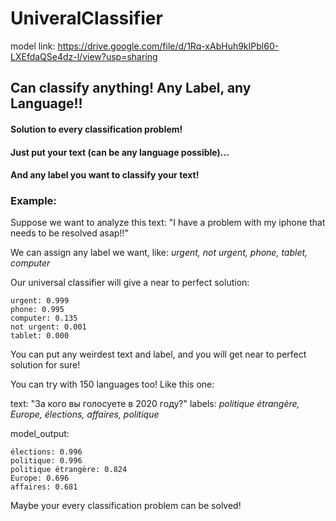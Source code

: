 # UniveralClassifier

model link: https://drive.google.com/file/d/1Rq-xAbHuh9kIPbl60-LXEfdaQSe4dz-l/view?usp=sharing

## Can classify anything! Any Label, any Language!!

#### Solution to every classification problem!
#### Just put your text (can be any language possible)...
#### And any label you want to classify your text!

### Example:

Suppose we want to analyze this text: "I have a problem with my iphone that needs to be resolved asap!!"

We can assign any label we want, like: *urgent, not urgent, phone, tablet, computer*


Our universal classifier will give a near to perfect solution:

```
urgent: 0.999
phone: 0.995
computer: 0.135
not urgent: 0.001
tablet: 0.000
```

You can put any weirdest text and label, and you will get near to perfect solution for sure!

You can try with 150 languages too! Like this one:

text: "За кого вы голосуете в 2020 году?"
labels: *politique étrangère, Europe, élections, affaires, politique*

model_output: 

```
élections: 0.996
politique: 0.996
politique étrangère: 0.824
Europe: 0.696
affaires: 0.681
```

Maybe your every classification problem can be solved!

